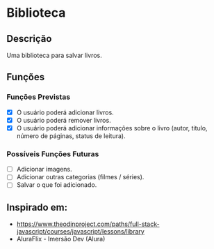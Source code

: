 # Biblioteca

## Descrição
Uma biblioteca para salvar livros.

## Funções

### Funções Previstas
- [X] O usuário poderá adicionar livros.
- [X] O usuário poderá remover livros.
- [X] O usuário poderá adicionar informações sobre o livro (autor, titulo, número de páginas, status de leitura).

### Possíveis Funções Futuras
- [ ] Adicionar imagens.
- [ ] Adicionar outras categorias (filmes / séries).
- [ ] Salvar o que foi adicionado.

## Inspirado em:
- https://www.theodinproject.com/paths/full-stack-javascript/courses/javascript/lessons/library
- AluraFlix - Imersão Dev (Alura)
